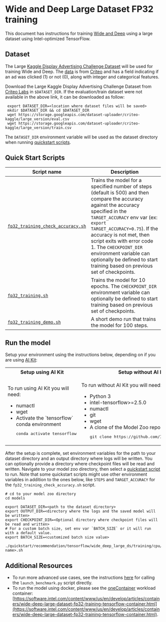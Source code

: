 <!--- 0. Title -->
# Wide and Deep Large Dataset FP32 training

<!-- 10. Description -->

This document has instructions for training [Wide and Deep](https://arxiv.org/pdf/1606.07792.pdf)
using a large dataset using Intel-optimized TensorFlow.


<!--- 30. Datasets -->
## Dataset

The Large [Kaggle Display Advertising Challenge Dataset](https://www.kaggle.com/c/criteo-display-ad-challenge/data)
will be used for training Wide and Deep. The [data](https://www.kaggle.com/c/criteo-display-ad-challenge/data) is from
[Criteo](https://www.criteo.com) and has a field indicating if an ad was
clicked (1) or not (0), along with integer and categorical features.

Download the Large Kaggle Display Advertising Challenge Dataset from [Criteo Labs](http://labs.criteo.com/2014/02/kaggle-display-advertising-challenge-dataset/) in `$DATASET_DIR`.
If the evaluation/train dataset were not available in the above link, it can be downloaded as follow:
   ```
    export DATASET_DIR=<location where dataset files will be saved>
    mkdir $DATASET_DIR && cd $DATASET_DIR
    wget https://storage.googleapis.com/dataset-uploader/criteo-kaggle/large_version/eval.csv
    wget https://storage.googleapis.com/dataset-uploader/criteo-kaggle/large_version/train.csv
   ```
The `DATASET_DIR` environment variable will be used as the dataset directory when running [quickstart scripts](#quick-start-scripts).

<!--- 40. Quick Start Scripts -->
## Quick Start Scripts

| Script name | Description |
|-------------|-------------|
| [`fp32_training_check_accuracy.sh`](fp32_training_check_accuracy.sh) | Trains the model for a specified number of steps (default is 500) and then compare the accuracy against the accuracy specified in the `TARGET_ACCURACY` env var (ex: `export TARGET_ACCURACY=0.75`). If the accuracy is not met, then script exits with error code 1. The `CHECKPOINT_DIR` environment variable can optionally be defined to start training based on previous set of checkpoints. |
| [`fp32_training.sh`](fp32_training.sh) | Trains the model for 10 epochs. The `CHECKPOINT_DIR` environment variable can optionally be defined to start training based on previous set of checkpoints. |
| [`fp32_training_demo.sh`](fp32_training_demo.sh) | A short demo run that trains the model for 100 steps. |

<!--- 50. AI Kit -->
## Run the model

Setup your environment using the instructions below, depending on if you are
using [AI Kit](/docs/general/tensorflow/AIKit.md):

<table>
  <tr>
    <th>Setup using AI Kit</th>
    <th>Setup without AI Kit</th>
  </tr>
  <tr>
    <td>
      <p>To run using AI Kit you will need:</p>
      <ul>
        <li>numactl
        <li>wget
        <li>Activate the `tensorflow` conda environment
        <pre>conda activate tensorflow</pre>
      </ul>
    </td>
    <td>
      <p>To run without AI Kit you will need:</p>
      <ul>
        <li>Python 3
        <li>intel-tensorflow>=2.5.0
        <li>numactl
        <li>git
        <li>wget
        <li>A clone of the Model Zoo repo<br />
        <pre>git clone https://github.com/IntelAI/models.git</pre>
      </ul>
    </td>
  </tr>
</table>

After the setup is complete, set environment variables for the path to your
dataset directory and an output directory where logs will be written. You can
optionally provide a directory where checkpoint files will be read and
written. Navigate to your model zoo directory, then select a
[quickstart script](#quick-start-scripts) to run. Note that some quickstart
scripts might use other environment variables in addition to the ones below,
like `STEPS` and `TARGET_ACCURACY` for the `fp32_training_check_accuracy.sh` script.
```
# cd to your model zoo directory
cd models

export DATASET_DIR=<path to the dataset directory>
export OUTPUT_DIR=<directory where the logs and the saved model will be written>
export CHECKPOINT_DIR=<Optional directory where checkpoint files will be read and written>
# For a custom batch size, set env var `BATCH_SIZE` or it will run with a default value.
export BATCH_SIZE=<customized batch size value>

./quickstart/recommendation/tensorflow/wide_deep_large_ds/training/cpu/fp32/<script name>.sh
```

<!--- 90. Resource Links-->
## Additional Resources

* To run more advanced use cases, see the instructions [here](Advanced.md)
  for calling the `launch_benchmark.py` script directly.
* To run the model using docker, please see the [oneContainer](http://software.intel.com/containers)
  workload container:<br />
  [https://software.intel.com/content/www/us/en/develop/articles/containers/wide-deep-large-dataset-fp32-training-tensorflow-container.html](https://software.intel.com/content/www/us/en/develop/articles/containers/wide-deep-large-dataset-fp32-training-tensorflow-container.html).


